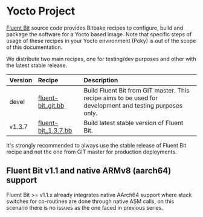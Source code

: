 # Yocto Project

[Fluent Bit](https://fluentbit.io) source code provides Bitbake recipes to configure, build and package the software for a Yocto based image. Note that specific steps of usage of these recipes in your Yocto environment \(Poky\) is out of the scope of this documentation.

We distribute two main recipes, one for testing/dev purposes and other with the latest stable release.

| Version | Recipe | Description |
| :--- | :--- | :--- |
| devel | [fluent-bit\_git.bb](https://github.com/fluent/fluent-bit/blob/master/fluent-bit_git.bb) | Build Fluent Bit from GIT master. This recipe aims to be used for development and testing purposes only. |
| v1.3.7 | [fluent-bit\_1.3.7.bb](https://github.com/fluent/fluent-bit/blob/1.3/fluent-bit_1.3.7.bb) | Build latest stable version of Fluent Bit. |

It's strongly recommended to always use the stable release of Fluent Bit recipe and not the one from GIT master for production deployments.

## Fluent Bit v1.1 and native ARMv8 \(aarch64\) support

Fluent Bit &gt;= v1.1.x already integrates native AArch64 support where stack switches for co-routines are done through native ASM calls, on this scenario there is no issues as the one faced in previous series.
